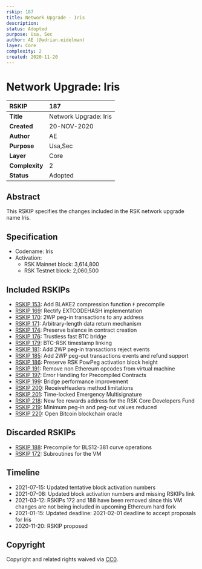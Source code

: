 ```yaml
---
rskip: 187
title: Network Upgrade - Iris 
description: 
status: Adopted
purpose: Usa, Sec
author: AE (@adrian.eidelman)
layer: Core
complexity: 2
created: 2020-11-20
---
```

# Network Upgrade: Iris

|RSKIP          |187           |
| :------------ |:-------------|
|**Title**      |Network Upgrade: Iris |
|**Created**    |20-NOV-2020 |
|**Author**     |AE |
|**Purpose**    |Usa,Sec |
|**Layer**      |Core |
|**Complexity** |2 |
|**Status**     |Adopted |

## Abstract

This RSKIP specifies the changes included in the RSK network upgrade name Iris.

## Specification

- Codename: Iris
- Activation:
	- RSK Mainnet block: 3,614,800
	- RSK Testnet block: 2,060,500

## Included RSKIPs

- [RSKIP 153](https://github.com/rsksmart/RSKIPs/blob/master/IPs/RSKIP153.md): Add BLAKE2 compression function `F` precompile
- [RSKIP 169](https://github.com/rsksmart/RSKIPs/blob/master/IPs/RSKIP169.md): Rectify EXTCODEHASH implementation
- [RSKIP 170](https://github.com/rsksmart/RSKIPs/blob/master/IPs/RSKIP170.md): 2WP peg-in transactions to any address
- [RSKIP 171](https://github.com/rsksmart/RSKIPs/blob/master/IPs/RSKIP171.md): Arbitrary-length data return mechanism
- [RSKIP 174](https://github.com/rsksmart/RSKIPs/blob/master/IPs/RSKIP174.md): Preserve balance in contract creation
- [RSKIP 176](https://github.com/rsksmart/RSKIPs/blob/master/IPs/RSKIP176.md): Trustless fast BTC bridge
- [RSKIP 179](https://github.com/rsksmart/RSKIPs/blob/master/IPs/RSKIP179.md): BTC-RSK timestamp linking
- [RSKIP 181](https://github.com/rsksmart/RSKIPs/blob/master/IPs/RSKIP181.md): Add 2WP peg-in transactions reject events
- [RSKIP 185](https://github.com/rsksmart/RSKIPs/blob/master/IPs/RSKIP185.md): Add 2WP peg-out transactions events and refund support
- [RSKIP 186](https://github.com/rsksmart/RSKIPs/blob/master/IPs/RSKIP186.md): Preserve RSK PowPeg activation block height
- [RSKIP 191](https://github.com/rsksmart/RSKIPs/blob/master/IPs/RSKIP191.md): Remove non Ethereum opcodes from virtual machine
- [RSKIP 197](https://github.com/rsksmart/RSKIPs/blob/master/IPs/RSKIP197.md): Error Handling for Precompiled Contracts
- [RSKIP 199](https://github.com/rsksmart/RSKIPs/blob/master/IPs/RSKIP199.md): Bridge performance improvement
- [RSKIP 200](https://github.com/rsksmart/RSKIPs/blob/master/IPs/RSKIP200.md): ReceiveHeaders method limitations
- [RSKIP 201](https://github.com/rsksmart/RSKIPs/blob/master/IPs/RSKIP201.md): Time-locked Emergency Multisignature
- [RSKIP 218](https://github.com/rsksmart/RSKIPs/blob/master/IPs/RSKIP218.md): New fee rewards address for the RSK Core Developers Fund
- [RSKIP 219](https://github.com/rsksmart/RSKIPs/blob/master/IPs/RSKIP219.md): Minimum peg-in and peg-out values reduced
- [RSKIP 220](https://github.com/rsksmart/RSKIPs/blob/master/IPs/RSKIP220.md): Open Bitcoin blockchain oracle

## Discarded RSKIPs

- [RSKIP 188](https://github.com/rsksmart/RSKIPs/pull/188): Precompile for BLS12-381 curve operations
- [RSKIP 172](https://github.com/rsksmart/RSKIPs/pull/172): Subroutines for the VM

## Timeline

* 2021-07-15: Updated tentative block activation numbers
* 2021-07-08: Updated block activation numbers and missing RSKIPs link
* 2021-03-12: RSKIPs 172 and 188 have been removed since this VM changes are not being included in upcoming Ethereum hard fork
* 2021-01-15: Updated deadline: 2021-02-01 deadline to accept proposals for Iris
* 2020-11-20: RSKIP proposed

## Copyright

Copyright and related rights waived via [CC0](https://creativecommons.org/publicdomain/zero/1.0/).
